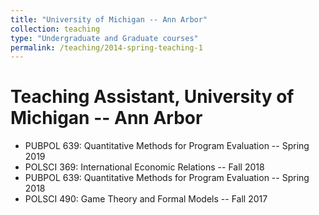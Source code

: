 ```yaml
---
title: "University of Michigan -- Ann Arbor"
collection: teaching
type: "Undergraduate and Graduate courses"
permalink: /teaching/2014-spring-teaching-1
---
```


Teaching Assistant, University of Michigan -- Ann Arbor
======

- PUBPOL 639: Quantitative Methods for Program Evaluation -- Spring 2019
- POLSCI 369: International Economic Relations -- Fall 2018
- PUBPOL 639: Quantitative Methods for Program Evaluation -- Spring 2018
- POLSCI 490: Game Theory and Formal Models -- Fall 2017
